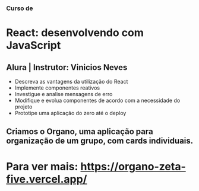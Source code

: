 ### Curso de
# React: desenvolvendo com JavaScript
## Alura | Instrutor: Vinicios Neves

* Descreva as vantagens da utilização do React
* Implemente componentes reativos
* Investigue e analise mensagens de erro
* Modifique e evolua componentes de acordo com a necessidade do projeto
* Prototipe uma aplicação do zero até o deploy

## Criamos o Organo, uma aplicação para organização de um grupo, com cards individuais.
# Para ver mais: <a>https://organo-zeta-five.vercel.app/</a>

